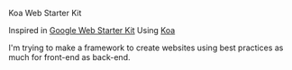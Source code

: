 Koa Web Starter Kit

Inspired in [Google Web Starter Kit](https://github.com/google/web-starter-kit/)
Using [Koa](https://github.com/koajs)

I'm trying to make a framework to create websites using best practices as much for front-end as back-end.
